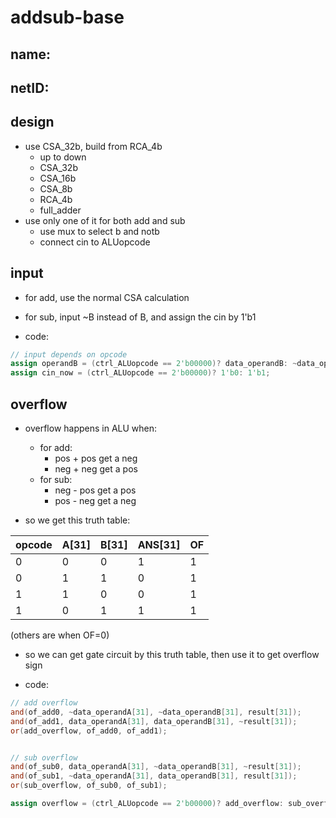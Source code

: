 # addsub-base

## name:

## netID:

## design
- use CSA_32b, build from RCA_4b
  - up to down
  - CSA_32b
  - CSA_16b
  - CSA_8b
  - RCA_4b
  - full_adder
- use only one of it for both add and sub
  - use mux to select b and notb
  - connect cin to ALUopcode

## input
- for add, use the normal CSA calculation
- for sub, input ~B instead of B, and assign the cin by 1'b1

- code:
```verilog
// input depends on opcode
assign operandB = (ctrl_ALUopcode == 2'b00000)? data_operandB: ~data_operandB;
assign cin_now = (ctrl_ALUopcode == 2'b00000)? 1'b0: 1'b1;
```

## overflow
- overflow happens in ALU when:
  - for add:
    - pos + pos get a neg
    - neg + neg get a pos
  - for sub:
    - neg - pos get a pos
    - pos - neg get a neg
   
- so we get this truth table:

|opcode|A[31]|B[31]|ANS[31]|OF|
|---|---|---|---|---|
|0|0|0|1|1|
|0|1|1|0|1|
|1|1|0|0|1|
|1|0|1|1|1|

(others are when OF=0)

- so we can get gate circuit by this truth table, then use it to get overflow sign

- code:
```verilog
// add overflow
and(of_add0, ~data_operandA[31], ~data_operandB[31], result[31]);
and(of_add1, data_operandA[31], data_operandB[31], ~result[31]);
or(add_overflow, of_add0, of_add1);


// sub overflow
and(of_sub0, data_operandA[31], ~data_operandB[31], ~result[31]);
and(of_sub1, ~data_operandA[31], data_operandB[31], result[31]);
or(sub_overflow, of_sub0, of_sub1);

assign overflow = (ctrl_ALUopcode == 2'b00000)? add_overflow: sub_overflow; 
```
  
